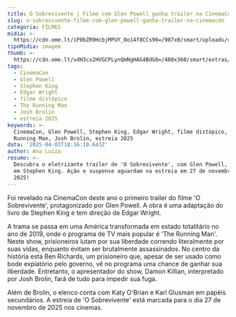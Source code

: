 ```yaml
---
title: O Sobrevivente | Filme com Glen Powell ganha trailer na CinemaCon
slug: o-sobrevivente-filme-com-glen-powell-ganha-trailer-na-cinemacon
categoria: FILMES
midia: >-
  https://cdn.ome.lt/iP0bZR9HcbjMPUY_0o14f8CCs90=/987x0/smart/uploads/conteudo/fotos/OMELETE_CAPA_-_2025-04-03T142945.051.png
tipoMidia: imagem
thumb: >-
  https://cdn.ome.lt/vdH3cx2HVGCPLynQmNgHAG4BdG0=/480x360/smart/extras/conteudos/omelete_THUMB_-_2025-04-03T143034.761.png
tags:
  - CinemaCon
  - Glen Powell
  - Stephen King
  - Edgar Wright
  - filme distópico
  - The Running Man
  - Josh Brolin
  - estreia 2025
keywords: >-
  CinemaCon, Glen Powell, Stephen King, Edgar Wright, filme distópico, The
  Running Man, Josh Brolin, estreia 2025
data: '2025-04-03T18:16:10.643Z'
author: Ana Luiza
resumo: >-
  Descubra o eletrizante trailer de 'O Sobrevivente', com Glen Powell, baseado
  em Stephen King. Ação e suspense aguardam na estreia em 27 de novembro de
  2025!
---
```


Foi revelado na CinemaCon deste ano o primeiro trailer do filme 'O Sobrevivente', protagonizado por Glen Powell. A obra é uma adaptação do livro de Stephen King e tem direção de Edgar Wright. 

A trama se passa em uma América transformada em estado totalitário no ano de 2019, onde o programa de TV mais popular é 'The Running Man'. Neste show, prisioneiros lutam por sua liberdade correndo literalmente por suas vidas, enquanto evitam ser brutalmente assassinados. No centro da história está Ben Richards, um prisioneiro que, apesar de ser usado como bode expiatório pelo governo, vê no programa uma chance de ganhar sua liberdade. Entretanto, o apresentador do show, Damon Killian, interpretado por Josh Brolin, fará de tudo para impedir sua fuga. 

Além de Brolin, o elenco conta com Katy O'Brian e Karl Glusman em papéis secundários. A estreia de 'O Sobrevivente' está marcada para o dia 27 de novembro de 2025 nos cinemas.
